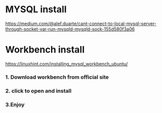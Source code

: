 # MYSQL install

https://medium.com/@alef.duarte/cant-connect-to-local-mysql-server-through-socket-var-run-mysqld-mysqld-sock-155d580f3a06


# Workbench install

https://linuxhint.com/installing_mysql_workbench_ubuntu/

### 1. Download workbench from official site

### 2. click to open and install

### 3.Enjoy
